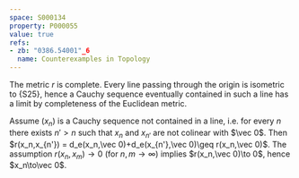 ```yaml
---
space: S000134
property: P000055
value: true
refs:
- zb: "0386.54001"_6
  name: Counterexamples in Topology
---
```


The metric $r$ is complete.
Every line passing through the origin is isometric to {S25},
hence a Cauchy sequence eventually contained in such a line has a limit by completeness
of the Euclidean metric.

Assume $(x_n)$ is a Cauchy sequence not contained in a line, i.e. for
every $n$ there exists $n'>n$ such that $x_n$ and $x_{n'}$ are not colinear with $\vec 0$.
Then $r(x_n,x_{n'}) = d_e(x_n,\vec 0)+d_e(x_{n'},\vec 0)\geq r(x_n,\vec 0)$. The assumption $r(x_n,x_m)\to 0$ (for $n,m\to \infty$) implies $r(x_n,\vec 0)\to 0$, hence $x_n\to\vec 0$.
